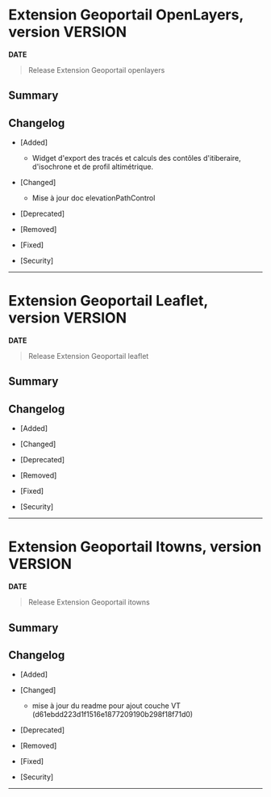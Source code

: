 



# Extension Geoportail OpenLayers, version __VERSION__

**__DATE__**
> Release Extension Geoportail openlayers

## Summary

## Changelog

* [Added]

    - Widget d'export des tracés et calculs des contôles d'itiberaire, d'isochrone et de profil altimétrique.

* [Changed]

    - Mise à jour doc elevationPathControl

* [Deprecated]

* [Removed]

* [Fixed]

* [Security]

---


# Extension Geoportail Leaflet, version __VERSION__

**__DATE__**
> Release Extension Geoportail leaflet

## Summary

## Changelog

* [Added]

* [Changed]

* [Deprecated]

* [Removed]

* [Fixed]

* [Security]

---


# Extension Geoportail Itowns, version __VERSION__

**__DATE__**
> Release Extension Geoportail itowns

## Summary

## Changelog

* [Added]

* [Changed]

    - mise à jour du readme pour ajout couche VT (d61ebdd223d1f1516e1877209190b298f18f71d0)

* [Deprecated]

* [Removed]

* [Fixed]

* [Security]

---
